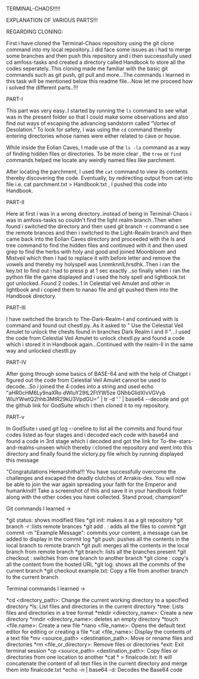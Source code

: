 TERMINAL-CHAOS!!!!!

EXPLANATION OF VARIOUS PARTS!!!

REGARDING CLONING:

First i have cloned the Terminal-Chaos repository using the git clone command into my local repository..I did face some issues as i had to merge some branches and then push this repository and i then successsfully used cd amfoss-tasks and created a directory called Handbook to store all the codes seperately..This cloning made me familiar with the basic git commands such as git push, git pull and more...The commands i learned in this task will be mentioned below this readme file...Now let me proceed how i solved the different parts..!!!



PART-I


This part was very easy..I started by running the `ls` command to see what was in the present folder so that I could make some observations and also find out ways of escaping the advancing sandstorm called “Vortex of Desolation.” To look for safety, I was using the `cd` command thereby entering directories whose names were either related to cave or house.

While inside the Eolian Caves, I made use of the `ls -la` command as a way of  finding hidden files or directories. To be more clear , the `tree` or `find` commands helped me locate any weirdly named  files like parchment.

After locating the parchment, I used the `cat` command to view its contents thereby discovering the  code. Eventually, by redirecting output from cat into file i.e. cat parchment.txt > Handbook.txt , I pushed this code into Handbook.



PART-II

Here at first i was in a wrong directory..instead of being in Terminal-Chaos i was in amfoss-tasks so couldn't find the light realm branch..Then when found i switched the directory and then used git branch -r command o see the remote brances and then i switched to the Light-Realm branch and then came back into the Eolian Caves directory and proceeded with the ls and tree command to find the hidden files and continued with it and then used grep to find the herbs with holy and good and joined Moonbloom and Mistveil which then i had to  replace it with before letter and remove the vowels and thereby my holyspell was LnnmknnlLhrsdhk..Then i ran the key.txt to find out i had to press p at 1 sec exactly ..so finally when i ran the python file the game displayed and i used the holy spell and lightbook.txt got unlocked..Found 2 codes..1 in Celestial veil Amulet and other in lightbook and i copied them to nanao file and git pushed them into the Handbook directory.


PART-III

I have switched the branch to The-Dark-Realm-I and continued with ls command and found out chestI.py..As it asked to " Use the Celestial Veil Amulet to unlock the chests found in branches Dark Realm I and II "...I used the code from Celestial Veil Amulet to unlock chestI.py and found a code which i stored it in Handbook again...Continued with the realm-II in the same way and unlocked chestII.py


PART-IV

After going through some basics of BASE-64 and with the help of Chatgpt i figured out the code from Celestial Veil Amulet cannot be used to decode...So i joined the 4 codes into a string and used echo "aHR0cHM6Ly9naXRo dWIuY29tL2FtYW5ze GNhbGlidXIvVGVyb WluYWwtQ2hhb3MtR29kU3VpdGU=" | tr -d ' ' | base64 --decode
and got the github link for GodSuite which i then cloned it to my repository.


PART-v

In GodSuite i used git log --oneline to list all the commits and found four codes listed as four stages and i decoded each code with base64 and found a code in 3rd stage which i decoded and got the link for To-the-stars-and-realms-unseen which thereby i cloned the repository and went into this directory and finally found the victory.py file which by running displayed this message

 "Congratulations Hemarshitha!!! You have successfully overcome the challenges and escaped the deadly clutches of Arrakis-dex.
You will now be able to join the war again spreading your faith for the Emperor and humankind!!
Take a screenshot of this and save it in your handbook folder along with the other codes you have collected.
Stand proud, champion!"

Git commands I learned ->


*git status: shows modified files
*git init: makes it as a git repository
*git branch -r :lists remote brances
*git add . : adds all the files to commit
*git commit -m "Example Message": commits your content, a message can be added to display in the commit log
*git push: pushes all the contents in the local branch to remote branch
*git pull: merges all the contents in the local branch from remote branch
*git branch: lists all the branches present
*git checkout <branch name>: switches from one branch to another branch
*git clone <url>: copy's all the content from the hosted URL
*git log: shows all the commits of the current branch
*git checkout <branch-from-where-you-want-to-copy> example.txt: Copy a file from another branch to the current branch

Terminal commands I learned ->

*cd <directory_path>: Change the current working directory to a specified directory
*ls: List files and directories in the current directory
*tree: Lists files and directories in a tree format
*mkdir <directory_name>: Create a new directory
*rmdir <directory_name>: deletes an empty directory
*touch <file.name>: Create a new file
*nano <file_name>: Opens the default text editor for editing or creating a file
*cat <file_name>: Display the contents of a text file
*mv <source_path> <destination_path>: Move or rename files and directories
*rm <file_or_directory>: Remove files or directories
*exit: Exit terminal session
*cp <source_path> <destination_path>: Copy files or directories from one location to another
*cat * > finalcode.txt: It will concatenate the content of all text files in the current directory and merge them into finalcode.txt
*echo -n <Base64EncodedStringHere> | base64 -d: Decodes the Base64 code







               
                 
